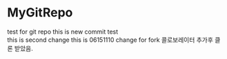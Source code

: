 # MyGitRepo
test for git repo
this is new commit test  
this is second change
this is 06151110 change for fork
콜로보레이터 추가후 클론 받았음.